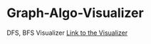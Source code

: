 # Graph-Algo-Visualizer
DFS, BFS Visualizer 
[Link to the Visualizer](https://graph-algo-visualizer-lat.netlify.app/)
